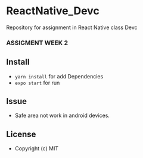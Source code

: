 # ReactNative_Devc
Repository for assignment in React Native class Devc

### ASSIGMENT WEEK 2

## Install

- `yarn install` for add Dependencies
- `expo start` for run

## Issue 

- Safe area not work in android devices.

## License
- Copyright (c) MIT
